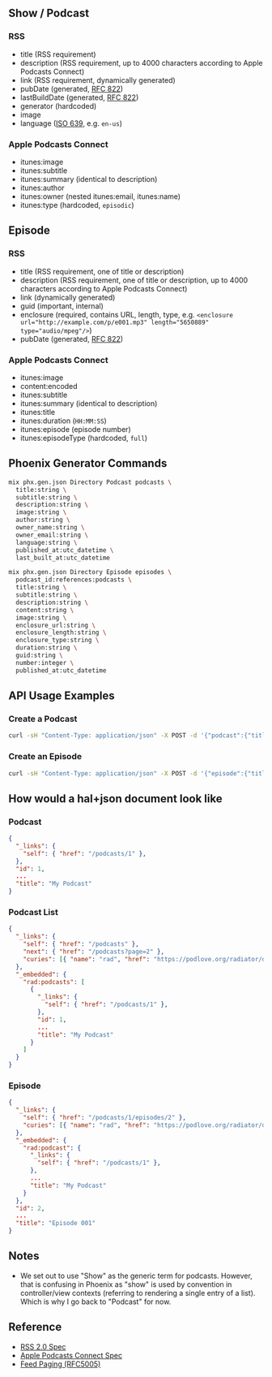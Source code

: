 ## Show / Podcast

### RSS

- title (RSS requirement)
- description (RSS requirement, up to 4000 characters according to Apple Podcasts Connect)
- link (RSS requirement, dynamically generated)
- pubDate (generated, [RFC 822][rfc822])
- lastBuildDate (generated, [RFC 822][rfc822])
- generator (hardcoded)
- image
- language ([ISO 639], e.g. `en-us`)

### Apple Podcasts Connect

- itunes:image
- itunes:subtitle
- itunes:summary (identical to description)
- itunes:author
- itunes:owner (nested itunes:email, itunes:name)
- itunes:type (hardcoded, `episodic`)

## Episode

### RSS

- title (RSS requirement, one of title or description)
- description (RSS requirement, one of title or description, up to 4000 characters according to Apple Podcasts Connect)
- link (dynamically generated)
- guid (important, internal)
- enclosure (required, contains URL, length, type, e.g. `<enclosure url="http://example.com/p/e001.mp3" length="5650889" type="audio/mpeg"/>`)
- pubDate (generated, [RFC 822][rfc822])

### Apple Podcasts Connect

- itunes:image
- content:encoded
- itunes:subtitle
- itunes:summary (identical to description)
- itunes:title
- itunes:duration (`HH:MM:SS`)
- itunes:episode (episode number)
- itunes:episodeType (hardcoded, `full`)

## Phoenix Generator Commands

```bash
mix phx.gen.json Directory Podcast podcasts \
  title:string \
  subtitle:string \
  description:string \
  image:string \
  author:string \
  owner_name:string \
  owner_email:string \
  language:string \
  published_at:utc_datetime \
  last_built_at:utc_datetime
```

```bash
mix phx.gen.json Directory Episode episodes \
  podcast_id:references:podcasts \
  title:string \
  subtitle:string \
  description:string \
  content:string \
  image:string \
  enclosure_url:string \
  enclosure_length:string \
  enclosure_type:string \
  duration:string \
  guid:string \
  number:integer \
  published_at:utc_datetime
```

## API Usage Examples

### Create a Podcast

```bash
curl -sH "Content-Type: application/json" -X POST -d '{"podcast":{"title": "Ep001"}}' http://localhost:4000/api/podcasts
```

### Create an Episode

```bash
curl -sH "Content-Type: application/json" -X POST -d '{"episode":{"title": "Ep001"}}' http://localhost:4000/api/podcasts/1/episodes
```

## How would a hal+json document look like

### Podcast

```json
{
  "_links": {
    "self": { "href": "/podcasts/1" },
  },
  "id": 1,
  ...
  "title": "My Podcast"
}
```

### Podcast List

```json
{
  "_links": {
    "self": { "href": "/podcasts" },
    "next": { "href": "/podcasts?page=2" },
    "curies": [{ "name": "rad", "href": "https://podlove.org/radiator/docs/rels/{rel}", "templated": true }]
  },
  "_embedded": {
    "rad:podcasts": [
      {
        "_links": {
          "self": { "href": "/podcasts/1" },
        },
        "id": 1,
        ...
        "title": "My Podcast"
      }      
    ]
  }
}
```

### Episode

```json
{
  "_links": {
    "self": { "href": "/podcasts/1/episodes/2" },
    "curies": [{ "name": "rad", "href": "https://podlove.org/radiator/docs/rels/{rel}", "templated": true }]
  },
  "_embedded": {
    "rad:podcast": {
      "_links": {
        "self": { "href": "/podcasts/1" },
      },
      ...
      "title": "My Podcast"
    }
  },
  "id": 2,
  ...
  "title": "Episode 001"
}
```

## Notes

- We set out to use "Show" as the generic term for podcasts. However, that is confusing in Phoenix as "show" is used by convention in controller/view contexts (referring to rendering a single entry of a list). Which is why I go back to "Podcast" for now.

## Reference

- [RSS 2.0 Spec][rss2]
- [Apple Podcasts Connect Spec][apple podcasts]
- [Feed Paging (RFC5005)][rfc5005]

[rfc822]: http://asg.web.cmu.edu/rfc/rfc822.html
[apple podcasts]: https://help.apple.com/itc/podcasts_connect/#/itcb54353390
[rss2]: https://cyber.harvard.edu/rss/rss.html
[rfc5005]: https://tools.ietf.org/html/rfc5005#section-3
[ISO 639]: http://www.loc.gov/standards/iso639-2/php/code_list.php
